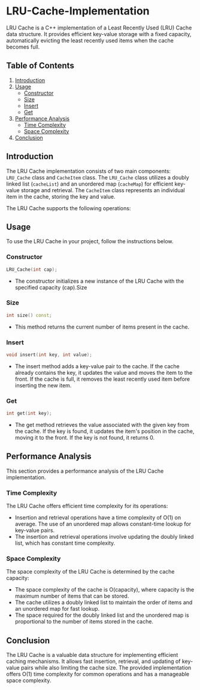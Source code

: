 # LRU-Cache-Implementation
LRU Cache is a C++ implementation of a Least Recently Used (LRU) Cache data structure. It provides efficient key-value storage with a fixed capacity, automatically evicting the least recently used items when the cache becomes full.

## Table of Contents

1. [Introduction](#introduction)
2. [Usage](#usage)
   - [Constructor](#constructor)
   - [Size](#size)
   - [Insert](#insert)
   - [Get](#get)
3. [Performance Analysis](#performance-analysis)
   - [Time Complexity](#time-complexity)
   - [Space Complexity](#space-complexity)
4. [Conclusion](#conclusion)

## Introduction

The LRU Cache implementation consists of two main components: `LRU_Cache` class and `CacheItem` class. The `LRU_Cache` class utilizes a doubly linked list (`cacheList`) and an unordered map (`cacheMap`) for efficient key-value storage and retrieval. The `CacheItem` class represents an individual item in the cache, storing the key and value.

The LRU Cache supports the following operations:

## Usage
To use the LRU Cache in your project, follow the instructions below.

### Constructor
```cpp
LRU_Cache(int cap);
```
- The constructor initializes a new instance of the LRU Cache with the specified capacity (cap).Size

### Size

```cpp
int size() const;
```
- This method returns the current number of items present in the cache.

### Insert

```cpp
void insert(int key, int value);
```
- The insert method adds a key-value pair to the cache. If the cache already contains the key, it updates the value and moves the item to the front. If the cache is full, it removes the least recently used item before inserting the new item.

### Get

```cpp
int get(int key);
```
- The get method retrieves the value associated with the given key from the cache. If the key is found, it updates the item's position in the cache, moving it to the front. If the key is not found, it returns 0.

## Performance Analysis

This section provides a performance analysis of the LRU Cache implementation.

### Time Complexity

The LRU Cache offers efficient time complexity for its operations:

- Insertion and retrieval operations have a time complexity of O(1) on average. The use of an unordered map allows constant-time lookup for key-value pairs.
- The insertion and retrieval operations involve updating the doubly linked list, which has constant time complexity.

### Space Complexity

The space complexity of the LRU Cache is determined by the cache capacity:

- The space complexity of the cache is O(capacity), where capacity is the maximum number of items that can be stored.
- The cache utilizes a doubly linked list to maintain the order of items and an unordered map for fast lookup.
- The space required for the doubly linked list and the unordered map is proportional to the number of items stored in the cache.

## Conclusion

The LRU Cache is a valuable data structure for implementing efficient caching mechanisms. It allows fast insertion, retrieval, and updating of key-value pairs while also limiting the cache size. The provided implementation offers O(1) time complexity for common operations and has a manageable space complexity.
